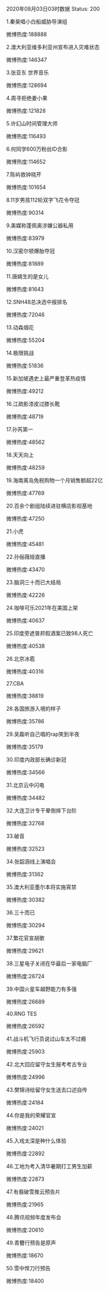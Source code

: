 2020年08月03日03时数据
Status: 200

1.秦昊唱小白船威胁导演组

微博热度:188888

2.澳大利亚维多利亚州宣布进入灾难状态

微博热度:146347

3.张亚东 世界音乐

微博热度:128694

4.周寻拒绝姜小果

微博热度:121828

5.许幻山时间管理大师

微博热度:116493

6.何同学600万粉丝ID合影

微博热度:114652

7.陈屿救钟晓芹

微博热度:101654

8.11岁男孩112轮双字飞花令夺冠

微博热度:90314

9.美媒称蓬佩奥涉嫌公器私用

微博热度:83979

10.汉密尔顿爆胎夺冠

微博热度:81889

11.唐嫣生的是女儿

微博热度:81643

12.SNH48总决选中报排名

微博热度:72046

13.动森烟花

微博热度:55204

14.极限挑战

微博热度:51836

15.新加坡遇史上最严重登革热疫情

微博热度:49212

16.江疏影漆皮过膝长靴

微博热度:48719

17.孙芮第一

微博热度:48562

18.天天向上

微博热度:48259

19.海南离岛免税购物一个月销售额超22亿

微博热度:47769

20.百余个剧组陆续进驻横店影视基地

微博热度:47250

21.小虎

微博热度:45481

22.孙俪薇娅直播

微博热度:43470

23.脑洞三十而已大结局

微博热度:42226

24.咖啡可乐2021年在美国上架

微博热度:40637

25.印度旁遮普邦假酒案已致98人死亡

微博热度:40538

26.北京冰雹

微博热度:40316

27.CBA

微博热度:38819

28.各国旅游入境的样子

微博热度:35786

29.吴磊听自己唱的rap笑到半夜

微博热度:35179

30.印度内政部长确诊新冠

微博热度:34566

31.北京云中闪电

微博热度:34482

32.大连卫计专干晕倒摔下台阶

微博热度:32768

33.破音

微博热度:32523

34.张韶涵线上演唱会

微博热度:31362

35.澳大利亚墨尔本将实施宵禁

微博热度:30382

36.三十而已

微博热度:30294

37.繁花官宣胡歌

微博热度:29621

38.三星电子关闭在华最后一家电脑厂

微博热度:28724

39.中国火星车越野能力有多强

微博热度:26689

40.RNG TES

微博热度:26592

41.战斗机飞行员说过山车太不过瘾

微博热度:25903

42.北大回应留守女生报考考古专业

微博热度:24996

43.樊锦诗给留守女生送去口述自传

微博热度:24184

44.你是我的荣耀官宣

微博热度:24021

45.入戏太深是种什么体验

微博热度:22892

46.工地为考入清华暑期打工男生加薪

微博热度:22873

47.有翡破雪推云预告片

微博热度:21965

48.腾讯视频年度发布会

微博热度:20610

49.青簪行预告是原声

微博热度:18670

50.雪中悍刀行预告

微博热度:18400

